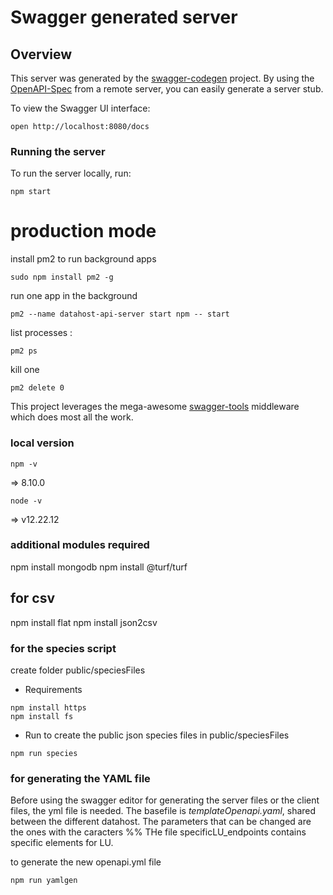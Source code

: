 # Swagger generated server

## Overview
This server was generated by the [swagger-codegen](https://github.com/swagger-api/swagger-codegen) project.  By using the [OpenAPI-Spec](https://github.com/OAI/OpenAPI-Specification) from a remote server, you can easily generate a server stub.

To view the Swagger UI interface:

```
open http://localhost:8080/docs
```

### Running the server
To run the server locally, run:

```
npm start
```

# production mode 
install pm2 to run background apps
```
sudo npm install pm2 -g
```

run one app in the background
```
pm2 --name datahost-api-server start npm -- start
```
list processes :
```
pm2 ps
```
kill one
```
pm2 delete 0
```



This project leverages the mega-awesome [swagger-tools](https://github.com/apigee-127/swagger-tools) middleware which does most all the work.

### local version 
```
npm -v
```
=> 8.10.0
```
node -v
```
=> v12.22.12

### additional modules required
npm install mongodb
npm install @turf/turf



## for csv
npm install flat
npm install json2csv


### for the species script ###

create folder public/speciesFiles
* Requirements
```
npm install https
npm install fs
```

* Run to create the public json species files in public/speciesFiles
```
npm run species
```

### for generating the YAML file ###
Before using the swagger editor for generating the server files or the client files, the yml file is needed.
The basefile is *templateOpenapi.yaml*, shared between the different datahost.
The parameters that can be changed are the ones with the caracters %%
THe file specificLU_endpoints contains specific elements for LU.

to generate the new openapi.yml file
```
npm run yamlgen
```